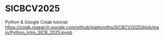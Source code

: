 # SICBCV2025


Python & Google Colab tutorial:
https://colab.research.google.com/github/mattsmiths/SICBCV2025/blob/main/Python_Intro_SICB_2025.ipynb
